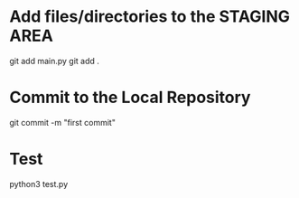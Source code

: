 # Add files/directories to the STAGING AREA 
git add main.py
git add .

# Commit to the Local Repository
git commit -m "first commit"

# Test
python3 test.py